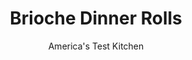 ---
layout: ../../layouts/MarkdownPostLayout.astro
title: Brioche Dinner Rolls
author: America's Test Kitchen
pubDate: 2023-03-15
description: "One simple dough, and a process thats just as easy."
image_url: https://res.cloudinary.com/hksqkdlah/image/upload/ar_1:1,c_fill,dpr_2.0,f_auto,fl_lossy.progressive.strip_profile,g_faces:auto,q_auto:low,w_344/SFS_Brioche-Dinner-Rolls_013_lr6bev
tags: ["Desserts or Baked Goods","Breads","Thanksgiving"]
calories: 3930
protein: 3
carbohydrates: 19
fats: 
fiber: 
ingredients: ["3 2/3 cups (20⅛ ounces), bread flour","1 tablespoon, instant or rapid-rise yeast","1 1/4 cups (10 ounces), water, room temperature","2 , large eggs, plus 1 large egg, lightly beaten","1/4 cup (1¾ ounces), sugar","2 1/2 teaspoons, table salt","14 tablespoons, unsalted butter, cut into 14 pieces and softened, divided"]
serves: 24
time: "1¾ hours, plus 2 hours rising"
instructions: ["Whisk flour and yeast together in bowl of stand mixer. Add room-temperature water and 2 eggs. Fit mixer with dough hook and mix on low speed until dough comes together and no dry flour remains, about 2 minutes, scraping down bowl and dough hook frequently. Turn off mixer, cover bowl with dish towel or plastic wrap, and let dough stand for 15 minutes.","Add sugar and salt to dough and knead on medium-low speed until incorporated, about 30 seconds. Increase speed to medium and, with mixer running, add 13 tablespoons butter 1 piece at a time, allowing each piece to incorporate before adding next, about 3 minutes total, scraping down bowl and dough hook as needed. Continue to knead on medium speed until dough is elastic and pulls away cleanly from sides of bowl, about 10 minutes longer. Transfer dough to greased large bowl. Cover tightly with plastic and let rise at room temperature until doubled in size, about 1 hour.","Grease 13 by 9-inch baking pan. Turn out dough onto counter and divide into twenty-four 1½-ounce portions; divide any remaining dough evenly among portions. Working with 1 dough portion at a time, cup dough with your palm and roll against counter into smooth, tight ball. Place dough balls in prepared pan in 6 rows of four.","Cover loosely with plastic and let rise at room temperature until doubled in size, about 1 hour. Adjust oven rack to middle position and heat oven to 350 degrees.","Discard plastic and brush tops of dough balls with beaten egg (you do not need to use all of it). Bake until rolls are deep golden brown and register 205 to 210 degrees in center, about 25 minutes. Let rolls cool in pan for 15 minutes, then transfer rolls to wire rack and brush with remaining 1 tablespoon butter. Serve warm. (Rolls can be stored in zipper-lock bags at room temperature for up to 2 days or frozen for up to 1 month.)","To make ahead: After covering pan with plastic wrap in step 4, refrigerate for up to 24 hours. Let rolls sit at room temperature for 2 hours before proceeding with recipe; increase baking time by 5 minutes."]
nutrition: ["39 mg Potassium","40 mg Phosphorus","9 mg Calcium","1 mg Iron","7 mg Magnesium","122 mg Sodium","7 g Fat","2 mg Niacin (B3)","2 g Monounsaturated","41 mg Cholesterol","4 g Saturated","35 µg Folic acid","22 µg Folate (food)","2 g Sugars","21 g Water","19 g Carbs","83 µg Folate equivalent (total)","3 g Protein","66 µg Vitamin A","163 kcal Energy","2 g Sugars, added","3930 calories"]
notes: "All-purpose flour can be substituted for the bread flour, but the rolls wont be as tall; use the same amount of all-purpose flour by weight, not by volume. When kneading the dough on medium speed, the mixer may wobble on the counter. Watch it closely and place a dish towel or shelf liner underneath it to keep it in place."
---